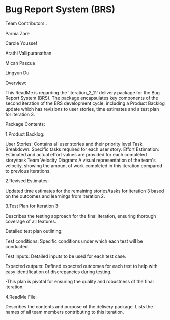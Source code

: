 # Bug Report System (BRS) 
Team Contributors :

Parnia Zare

Carole Youssef

Arathi Vallipuranathan

Micah Pascua

Lingyun Du


Overview:


This ReadMe is regarding the 'iteration_2_11' delivery package for the Bug Report System (BRS). The package encapsulates key components of the second iteration of the BRS development cycle, including a Product Backlog update which has revisions to user stories, time estimates and a test plan for iteration 3.

Package Contents:


1.Product Backlog:

User Stories: Contains all user stories and their priority level
Task Breakdown: Specific tasks required for each user story.
Effort Estimation: Estimated and actual effort values are provided for each completed story/task
Team Velocity Diagram: A visual representation of the team's velocity, showing the amount of work completed in this iteration compared to previous iterations.

2.Revised Estimates:

Updated time estimates for the remaining stories/tasks for iteration 3 based on the outcomes and learnings from iteration 2.

3.Test Plan for Iteration 3:

Describes the testing approach for the final iteration, ensuring thorough coverage of all features.

Detailed test plan outlining:

  Test conditions: Specific conditions under which each test will be conducted.
  
  Test inputs: Detailed inputs to be used for each test case.
  
  Expected outputs: Defined expected outcomes for each test to help with easy identification of discrepancies during testing.
  
-This plan is pivotal for ensuring the quality and robustness of the final iteration.

4.ReadMe File:

Describes the contents and purpose of the delivery package.
Lists the names of all team members contributing to this iteration.











